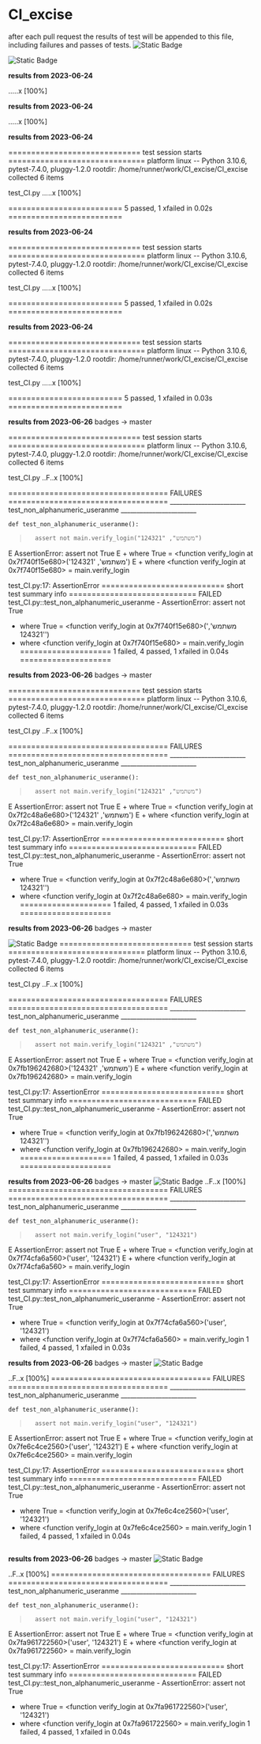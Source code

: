 # CI_excise

after each pull request the results of test will be appended to this file, including failures and passes of tests. 
![Static Badge](https://img.shields.io/badge/test-fail-red)

![Static Badge](https://img.shields.io/badge/test-pass-green)




__results from 2023-06-24__

.....x                                                                   [100%]


__results from 2023-06-24__

.....x                                                                   [100%]

__results from 2023-06-24__

============================= test session starts ==============================
platform linux -- Python 3.10.6, pytest-7.4.0, pluggy-1.2.0
rootdir: /home/runner/work/CI_excise/CI_excise
collected 6 items

test_CI.py .....x                                                        [100%]

========================= 5 passed, 1 xfailed in 0.02s =========================

__results from 2023-06-24__

============================= test session starts ==============================
platform linux -- Python 3.10.6, pytest-7.4.0, pluggy-1.2.0
rootdir: /home/runner/work/CI_excise/CI_excise
collected 6 items

test_CI.py .....x                                                        [100%]

========================= 5 passed, 1 xfailed in 0.02s =========================

__results from 2023-06-24__

============================= test session starts ==============================
platform linux -- Python 3.10.6, pytest-7.4.0, pluggy-1.2.0
rootdir: /home/runner/work/CI_excise/CI_excise
collected 6 items

test_CI.py .....x                                                        [100%]

========================= 5 passed, 1 xfailed in 0.03s =========================

__results from 2023-06-26__ badges -> master 

============================= test session starts ==============================
platform linux -- Python 3.10.6, pytest-7.4.0, pluggy-1.2.0
rootdir: /home/runner/work/CI_excise/CI_excise
collected 6 items

test_CI.py ..F..x                                                        [100%]

=================================== FAILURES ===================================
________________________ test_non_alphanumeric_useranme ________________________

    def test_non_alphanumeric_useranme():
>       assert not main.verify_login("משתמש", "124321")
E       AssertionError: assert not True
E        +  where True = <function verify_login at 0x7f740f15e680>('משתמש', '124321')
E        +    where <function verify_login at 0x7f740f15e680> = main.verify_login

test_CI.py:17: AssertionError
=========================== short test summary info ============================
FAILED test_CI.py::test_non_alphanumeric_useranme - AssertionError: assert not True
 +  where True = <function verify_login at 0x7f740f15e680>('משתמש', '124321')
 +    where <function verify_login at 0x7f740f15e680> = main.verify_login
==================== 1 failed, 4 passed, 1 xfailed in 0.04s ====================

__results from 2023-06-26__ badges -> master 

============================= test session starts ==============================
platform linux -- Python 3.10.6, pytest-7.4.0, pluggy-1.2.0
rootdir: /home/runner/work/CI_excise/CI_excise
collected 6 items

test_CI.py ..F..x                                                        [100%]

=================================== FAILURES ===================================
________________________ test_non_alphanumeric_useranme ________________________

    def test_non_alphanumeric_useranme():
>       assert not main.verify_login("משתמש", "124321")
E       AssertionError: assert not True
E        +  where True = <function verify_login at 0x7f2c48a6e680>('משתמש', '124321')
E        +    where <function verify_login at 0x7f2c48a6e680> = main.verify_login

test_CI.py:17: AssertionError
=========================== short test summary info ============================
FAILED test_CI.py::test_non_alphanumeric_useranme - AssertionError: assert not True
 +  where True = <function verify_login at 0x7f2c48a6e680>('משתמש', '124321')
 +    where <function verify_login at 0x7f2c48a6e680> = main.verify_login
==================== 1 failed, 4 passed, 1 xfailed in 0.03s ====================

__results from 2023-06-26__ badges -> master 

![Static Badge](https://img.shields.io/badge/test-fail-red)
============================= test session starts ==============================
platform linux -- Python 3.10.6, pytest-7.4.0, pluggy-1.2.0
rootdir: /home/runner/work/CI_excise/CI_excise
collected 6 items

test_CI.py ..F..x                                                        [100%]

=================================== FAILURES ===================================
________________________ test_non_alphanumeric_useranme ________________________

    def test_non_alphanumeric_useranme():
>       assert not main.verify_login("משתמש", "124321")
E       AssertionError: assert not True
E        +  where True = <function verify_login at 0x7fb196242680>('משתמש', '124321')
E        +    where <function verify_login at 0x7fb196242680> = main.verify_login

test_CI.py:17: AssertionError
=========================== short test summary info ============================
FAILED test_CI.py::test_non_alphanumeric_useranme - AssertionError: assert not True
 +  where True = <function verify_login at 0x7fb196242680>('משתמש', '124321')
 +    where <function verify_login at 0x7fb196242680> = main.verify_login
==================== 1 failed, 4 passed, 1 xfailed in 0.03s ====================

__results from 2023-06-26__ badges -> master 
![Static Badge](https://img.shields.io/badge/test-fail-red)
..F..x                                                                   [100%]
=================================== FAILURES ===================================
________________________ test_non_alphanumeric_useranme ________________________

    def test_non_alphanumeric_useranme():
>       assert not main.verify_login("user", "124321")
E       AssertionError: assert not True
E        +  where True = <function verify_login at 0x7f74cfa6a560>('user', '124321')
E        +    where <function verify_login at 0x7f74cfa6a560> = main.verify_login

test_CI.py:17: AssertionError
=========================== short test summary info ============================
FAILED test_CI.py::test_non_alphanumeric_useranme - AssertionError: assert not True
 +  where True = <function verify_login at 0x7f74cfa6a560>('user', '124321')
 +    where <function verify_login at 0x7f74cfa6a560> = main.verify_login
1 failed, 4 passed, 1 xfailed in 0.03s

__results from 2023-06-26__ badges -> master 
![Static Badge](https://img.shields.io/badge/test-fail-red)

..F..x                                                                   [100%]
=================================== FAILURES ===================================
________________________ test_non_alphanumeric_useranme ________________________

    def test_non_alphanumeric_useranme():
>       assert not main.verify_login("user", "124321")
E       AssertionError: assert not True
E        +  where True = <function verify_login at 0x7fe6c4ce2560>('user', '124321')
E        +    where <function verify_login at 0x7fe6c4ce2560> = main.verify_login

test_CI.py:17: AssertionError
=========================== short test summary info ============================
FAILED test_CI.py::test_non_alphanumeric_useranme - AssertionError: assert not True
 +  where True = <function verify_login at 0x7fe6c4ce2560>('user', '124321')
 +    where <function verify_login at 0x7fe6c4ce2560> = main.verify_login
1 failed, 4 passed, 1 xfailed in 0.04s
## 
__results from 2023-06-26__ badges -> master 
![Static Badge](https://img.shields.io/badge/test-fail-red)

..F..x                                                                   [100%]
=================================== FAILURES ===================================
________________________ test_non_alphanumeric_useranme ________________________

    def test_non_alphanumeric_useranme():
>       assert not main.verify_login("user", "124321")
E       AssertionError: assert not True
E        +  where True = <function verify_login at 0x7fa961722560>('user', '124321')
E        +    where <function verify_login at 0x7fa961722560> = main.verify_login

test_CI.py:17: AssertionError
=========================== short test summary info ============================
FAILED test_CI.py::test_non_alphanumeric_useranme - AssertionError: assert not True
 +  where True = <function verify_login at 0x7fa961722560>('user', '124321')
 +    where <function verify_login at 0x7fa961722560> = main.verify_login
1 failed, 4 passed, 1 xfailed in 0.04s
